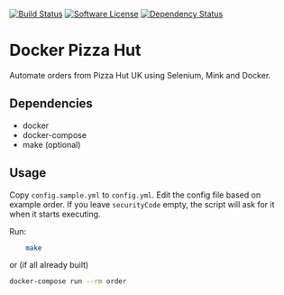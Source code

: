 [![Build Status](https://travis-ci.org/jakubigla/docker-pizza-hut-uk.svg?branch=master)](https://travis-ci.org/jakubigla/docker-pizza-hut-uk)
[![Software License](https://img.shields.io/badge/license-MIT-brightgreen.svg?style=flat-square)](LICENSE.md)
[![Dependency Status](https://www.versioneye.com/user/projects/58fcd57fc2ef4238240d5f71/badge.svg?style=flat-square)](https://www.versioneye.com/user/projects/58fcd57fc2ef4238240d5f71)

# Docker Pizza Hut

Automate orders from Pizza Hut UK using Selenium, Mink and Docker.

## Dependencies
- docker
- docker-compose
- make (optional)

## Usage

Copy `config.sample.yml` to `config.yml`. Edit the config file based on example order. If you leave `securityCode` empty, the script will ask for it when it starts executing.
 
Run:
```bash
    make
```

or (if all already built)
```bash
docker-compose run --rm order
```
